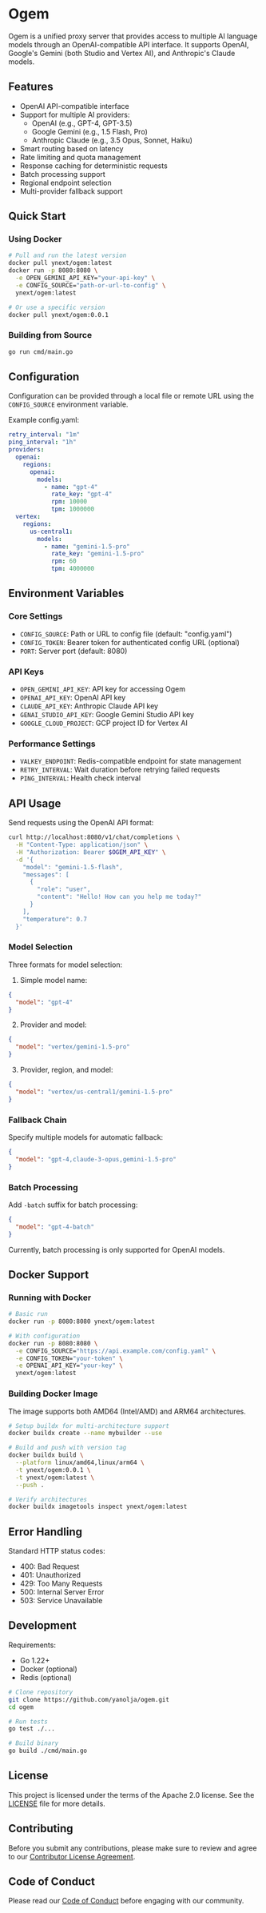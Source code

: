 # Ogem

Ogem is a unified proxy server that provides access to multiple AI language models through an OpenAI-compatible API interface. It supports OpenAI, Google's Gemini (both Studio and Vertex AI), and Anthropic's Claude models.

## Features

- OpenAI API-compatible interface
- Support for multiple AI providers:
  - OpenAI (e.g., GPT-4, GPT-3.5)
  - Google Gemini (e.g., 1.5 Flash, Pro)
  - Anthropic Claude (e.g., 3.5 Opus, Sonnet, Haiku)
- Smart routing based on latency
- Rate limiting and quota management
- Response caching for deterministic requests
- Batch processing support
- Regional endpoint selection
- Multi-provider fallback support

## Quick Start

### Using Docker

```bash
# Pull and run the latest version
docker pull ynext/ogem:latest
docker run -p 8080:8080 \
  -e OPEN_GEMINI_API_KEY="your-api-key" \
  -e CONFIG_SOURCE="path-or-url-to-config" \
  ynext/ogem:latest

# Or use a specific version
docker pull ynext/ogem:0.0.1
```

### Building from Source

```bash
go run cmd/main.go
```

## Configuration

Configuration can be provided through a local file or remote URL using the `CONFIG_SOURCE` environment variable.

Example config.yaml:
```yaml
retry_interval: "1m"
ping_interval: "1h"
providers:
  openai:
    regions:
      openai:
        models:
          - name: "gpt-4"
            rate_key: "gpt-4"
            rpm: 10000
            tpm: 1000000
  vertex:
    regions:
      us-central1:
        models:
          - name: "gemini-1.5-pro"
            rate_key: "gemini-1.5-pro"
            rpm: 60
            tpm: 4000000
```

## Environment Variables

### Core Settings
- `CONFIG_SOURCE`: Path or URL to config file (default: "config.yaml")
- `CONFIG_TOKEN`: Bearer token for authenticated config URL (optional)
- `PORT`: Server port (default: 8080)

### API Keys
- `OPEN_GEMINI_API_KEY`: API key for accessing Ogem
- `OPENAI_API_KEY`: OpenAI API key
- `CLAUDE_API_KEY`: Anthropic Claude API key
- `GENAI_STUDIO_API_KEY`: Google Gemini Studio API key
- `GOOGLE_CLOUD_PROJECT`: GCP project ID for Vertex AI

### Performance Settings
- `VALKEY_ENDPOINT`: Redis-compatible endpoint for state management
- `RETRY_INTERVAL`: Wait duration before retrying failed requests
- `PING_INTERVAL`: Health check interval

## API Usage

Send requests using the OpenAI API format:

```bash
curl http://localhost:8080/v1/chat/completions \
  -H "Content-Type: application/json" \
  -H "Authorization: Bearer $OGEM_API_KEY" \
  -d '{
    "model": "gemini-1.5-flash",
    "messages": [
      {
        "role": "user",
        "content": "Hello! How can you help me today?"
      }
    ],
    "temperature": 0.7
  }'
```

### Model Selection

Three formats for model selection:

1. Simple model name:
```json
{
  "model": "gpt-4"
}
```

2. Provider and model:
```json
{
  "model": "vertex/gemini-1.5-pro"
}
```

3. Provider, region, and model:
```json
{
  "model": "vertex/us-central1/gemini-1.5-pro"
}
```

### Fallback Chain

Specify multiple models for automatic fallback:
```json
{
  "model": "gpt-4,claude-3-opus,gemini-1.5-pro"
}
```

### Batch Processing

Add `-batch` suffix for batch processing:
```json
{
  "model": "gpt-4-batch"
}
```
Currently, batch processing is only supported for OpenAI models.

## Docker Support

### Running with Docker

```bash
# Basic run
docker run -p 8080:8080 ynext/ogem:latest

# With configuration
docker run -p 8080:8080 \
  -e CONFIG_SOURCE="https://api.example.com/config.yaml" \
  -e CONFIG_TOKEN="your-token" \
  -e OPENAI_API_KEY="your-key" \
  ynext/ogem:latest
```

### Building Docker Image

The image supports both AMD64 (Intel/AMD) and ARM64 architectures.

```bash
# Setup buildx for multi-architecture support
docker buildx create --name mybuilder --use

# Build and push with version tag
docker buildx build \
  --platform linux/amd64,linux/arm64 \
  -t ynext/ogem:0.0.1 \
  -t ynext/ogem:latest \
  --push .

# Verify architectures
docker buildx imagetools inspect ynext/ogem:latest
```

## Error Handling

Standard HTTP status codes:
- 400: Bad Request
- 401: Unauthorized
- 429: Too Many Requests
- 500: Internal Server Error
- 503: Service Unavailable

## Development

Requirements:
- Go 1.22+
- Docker (optional)
- Redis (optional)

```bash
# Clone repository
git clone https://github.com/yanolja/ogem.git
cd ogem

# Run tests
go test ./...

# Build binary
go build ./cmd/main.go
```

## License

This project is licensed under the terms of the Apache 2.0 license. See the [LICENSE](LICENSE) file for more details.

## Contributing

Before you submit any contributions, please make sure to review and agree to our [Contributor License Agreement](CLA.md).

## Code of Conduct

Please read our [Code of Conduct](CODE_OF_CONDUCT.md) before engaging with our community.
